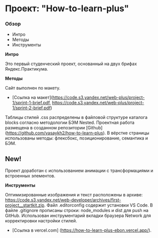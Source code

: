 # Проект: "How-to-learn-plus"

### Обзор

- Интро
- Методы
- Инструменты

**Интро**

Это первый студенческий проект, основанный на двух брифах Яндекс.Практикума.

**Методы**

Сайт выполнен по макету.
* [Ссылка на макет](https://code.s3.yandex.net/web-plus/project-1/sprint-1-brief.pdf, https://code.s3.yandex.net/web-plus/project-1/sprint-2-brief.pdf)

Таблицы стилей .css распределены в файловой структуре каталога blocks согласно методологии БЭМ Nested.
Проектная работа размещена в созданном репозитории [Github] (https://github.com/vasaykh2/how-to-learn-plus).
В вёрстке страницы использованы методы: флексбокс, позиционирование, семантика и БЭМ.

## New!

Проект доработан с использованием анимации с трансформациями и встроенных элементов.

**Инструменты**

Оптимизированные изображения и текст расположены в архиве: https://code.s3.yandex.net/web-developer/archives/first-project__startkit.zip.
Файл .editorconfig содержит установки VS Code.
В файле .gitignore прописаны строки: node_modules и dist для push на GitHub.
Использован инструментарий вкладки браузера Network для корректировки настройки стилей.

* [Ссылка в vercel.com] (https://how-to-learn-plus-ebon.vercel.app/).
